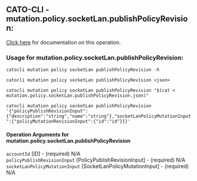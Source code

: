 
## CATO-CLI - mutation.policy.socketLan.publishPolicyRevision:
[Click here](https://api.catonetworks.com/documentation/#mutation-mutation.policy.socketLan.publishPolicyRevision) for documentation on this operation.

### Usage for mutation.policy.socketLan.publishPolicyRevision:

`catocli mutation policy socketLan publishPolicyRevision -h`

`catocli mutation policy socketLan publishPolicyRevision <json>`

`catocli mutation policy socketLan publishPolicyRevision "$(cat < mutation.policy.socketLan.publishPolicyRevision.json)"`

`catocli mutation policy socketLan publishPolicyRevision '{"policyPublishRevisionInput":{"description":"string","name":"string"},"socketLanPolicyMutationInput":{"policyMutationRevisionInput":{"id":"id"}}}'`


#### Operation Arguments for mutation.policy.socketLan.publishPolicyRevision ####

`accountId` [ID] - (required) N/A    
`policyPublishRevisionInput` [PolicyPublishRevisionInput] - (required) N/A    
`socketLanPolicyMutationInput` [SocketLanPolicyMutationInput] - (required) N/A    
